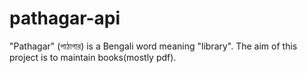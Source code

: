 # pathagar-api
"Pathagar" (পাঠাগার) is a Bengali word meaning "library". The aim of this project is to maintain books(mostly pdf).

